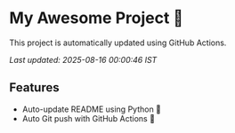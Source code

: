# My Awesome Project 🚀

This project is automatically updated using GitHub Actions.

_Last updated: 2025-08-16 00:00:46 IST_

## Features
- Auto-update README using Python 🐍
- Auto Git push with GitHub Actions 🤖
